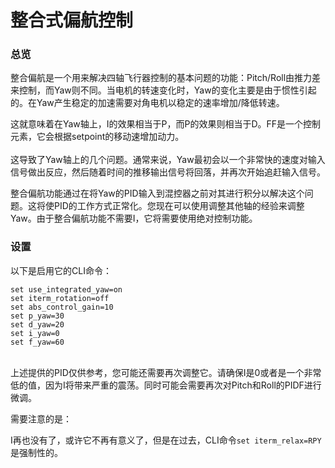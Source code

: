 # 整合式偏航控制

### 总览

整合偏航是一个用来解决四轴飞行器控制的基本问题的功能：Pitch/Roll由推力差来控制，而Yaw则不同。当电机的转速变化时，Yaw的变化主要是由于惯性引起的。在Yaw产生稳定的加速需要对角电机以稳定的速率增加/降低转速。

这就意味着在Yaw轴上，I的效果相当于P，而P的效果则相当于D。FF是一个控制元素，它会根据setpoint的移动速增加动力。\
\
这导致了Yaw轴上的几个问题。通常来说，Yaw最初会以一个非常快的速度对输入信号做出反应，然后随着时间的推移输出信号将回落，并再次开始追赶输入信号。

整合偏航功能通过在将Yaw的PID输入到混控器之前对其进行积分以解决这个问题。这将使PID的工作方式正常化。您现在可以使用调整其他轴的经验来调整Yaw。由于整合偏航功能不需要I，它将需要使用绝对控制功能。

### 设置

以下是启用它的CLI命令：

```
set use_integrated_yaw=on
set iterm_rotation=off
set abs_control_gain=10
set p_yaw=30
set d_yaw=20
set i_yaw=0
set f_yaw=60
```

\
上述提供的PID仅供参考，您可能还需要再次调整它。请确保I是0或者是一个非常低的值，因为I将带来严重的震荡。同时可能会需要再次对Pitch和Roll的PIDF进行微调。

需要注意的是：

I再也没有了，或许它不再有意义了，但是在过去，CLI命令`set iterm_relax=RPY`是强制性的。
